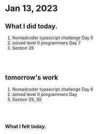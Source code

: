 # Jan 13, 2023 

## What I did today.
1. Nomadcoder typescript challenge Day 5
2. solved level 0 programmers Day 7
3. Section 28

<br><br>

## tomorrow's work
1. Nomadcoder typescript challenge Day 6
2. solved level 0 programmers Day 
3. Section 29, 30



<br><br>

### What I felt today.